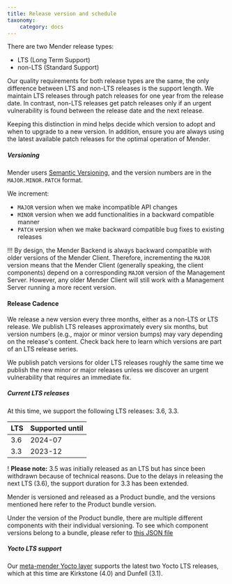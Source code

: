 ```yaml
---
title: Release version and schedule
taxonomy:
    category: docs
---
```


There are two Mender release types:

* LTS (Long Term Support)
* non-LTS (Standard Support)

Our quality requirements for both release types are the same, the only difference between LTS and non-LTS releases is the support length. We maintain LTS releases through patch releases for one year from the release date. In contrast, non-LTS releases get patch releases only if an urgent vulnerability is found between the release date and the next release.

Keeping this distinction in mind helps decide which version to adopt and when to upgrade to a new version. In addition, ensure you are always using the latest available patch releases for the optimal operation of Mender.


##### Versioning

Mender users [Semantic Versioning](https://semver.org), and the version numbers are in the `MAJOR.MINOR.PATCH` format.

We increment:

* `MAJOR` version when we make incompatible API changes
* `MINOR` version when we add functionalities in a backward compatible manner
* `PATCH` version when we make backward compatible bug fixes to existing releases

!!! By design, the Mender Backend is always backward compatible with older versions of the Mender Client. Therefore, incrementing the `MAJOR` version means that the Mender Client (generally speaking, the client components) depend on a corresponding `MAJOR` version of the Management Server. However, any older Mender Client will still work with a Management Server running a more recent version.


#### Release Cadence

We release a new version every three months, either as a non-LTS or LTS release. We publish LTS releases approximately every six months, but version numbers (e.g., major or minor version bumps) may vary depending on the release's content. Check back here to learn which versions are part of an LTS release series.

We publish patch versions for older LTS releases roughly the same time we publish the new minor or major releases unless we discover an urgent vulnerability that requires an immediate fix.


##### Current LTS releases

<!-- the version number includes the patch release here, to get picked up by autoversion, but will be a minor version in the result -->
<!--AUTOVERSION: "LTS releases: %"/lts -->
At this time, we support the following LTS releases: 3.6, 3.3.

| LTS         | Supported until |
| ----------- | --------------- |
| 3.6         |  2024-07        |
| 3.3         |  2023-12        |

! **Please note:** 3.5 was initially released as an LTS but has since been withdrawn because of technical reasons. Due to the delays in releasing the next LTS (3.6), the support duration for 3.3 has been extended.

Mender is versioned and released as a Product bundle, and the versions mentioned here refer to the Product bundle version.

Under the version of the Product bundle, there are multiple different components with their individual versioning. To see which component versions belong to a bundle, please refer to [this JSON file](https://docs.mender.io/releases/versions.json)


##### Yocto LTS support

Our [meta-mender Yocto layer](https://github.com/mendersoftware/meta-mender) supports the latest two Yocto LTS releases, which at this time are Kirkstone (4.0) and Dunfell (3.1).

